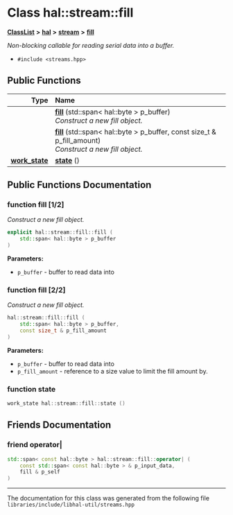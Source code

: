

# Class hal::stream::fill



[**ClassList**](annotated.md) **>** [**hal**](namespacehal.md) **>** [**stream**](namespacehal_1_1stream.md) **>** [**fill**](classhal_1_1stream_1_1fill.md)



_Non-blocking callable for reading serial data into a buffer._ 

* `#include <streams.hpp>`





































## Public Functions

| Type | Name |
| ---: | :--- |
|   | [**fill**](#function-fill-12) (std::span&lt; hal::byte &gt; p\_buffer) <br>_Construct a new fill object._  |
|   | [**fill**](#function-fill-22) (std::span&lt; hal::byte &gt; p\_buffer, const size\_t & p\_fill\_amount) <br>_Construct a new fill object._  |
|  [**work\_state**](namespacehal.md#enum-work_state) | [**state**](#function-state) () <br> |




























## Public Functions Documentation




### function fill [1/2]

_Construct a new fill object._ 
```C++
explicit hal::stream::fill::fill (
    std::span< hal::byte > p_buffer
) 
```





**Parameters:**


* `p_buffer` - buffer to read data into 




        



### function fill [2/2]

_Construct a new fill object._ 
```C++
hal::stream::fill::fill (
    std::span< hal::byte > p_buffer,
    const size_t & p_fill_amount
) 
```





**Parameters:**


* `p_buffer` - buffer to read data into 
* `p_fill_amount` - reference to a size value to limit the fill amount by. 




        



### function state 

```C++
work_state hal::stream::fill::state () 
```


## Friends Documentation





### friend operator\| 

```C++
std::span< const hal::byte > hal::stream::fill::operator| (
    const std::span< const hal::byte > & p_input_data,
    fill & p_self
) 
```




------------------------------
The documentation for this class was generated from the following file `libraries/include/libhal-util/streams.hpp`

